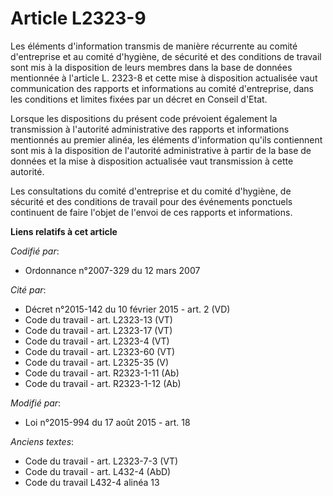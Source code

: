 # Article L2323-9

Les éléments d'information transmis de manière récurrente au comité d'entreprise et au comité d'hygiène, de sécurité et des
conditions de travail sont mis à la disposition de leurs membres dans la base de données mentionnée à l'article L. 2323-8 et
cette mise à disposition actualisée vaut communication des rapports et informations au comité d'entreprise, dans les
conditions et limites fixées par un décret en Conseil d'Etat.

Lorsque les dispositions du présent code prévoient également la transmission à l'autorité administrative des rapports et
informations mentionnés au premier alinéa, les éléments d'information qu'ils contiennent sont mis à la disposition de
l'autorité administrative à partir de la base de données et la mise à disposition actualisée vaut transmission à cette
autorité. 

Les consultations du comité d'entreprise et du comité d'hygiène, de sécurité et des conditions de travail pour des événements
ponctuels continuent de faire l'objet de l'envoi de ces rapports et informations.

**Liens relatifs à cet article**

_Codifié par_:

  - Ordonnance n°2007-329 du 12 mars 2007

_Cité par_:

  - Décret n°2015-142 du 10 février 2015 - art. 2 (VD)
  - Code du travail - art. L2323-13 (VT)
  - Code du travail - art. L2323-17 (VT)
  - Code du travail - art. L2323-4 (VT)
  - Code du travail - art. L2323-60 (VT)
  - Code du travail - art. L2325-35 (V)
  - Code du travail - art. R2323-1-11 (Ab)
  - Code du travail - art. R2323-1-12 (Ab)

_Modifié par_:

  - Loi n°2015-994 du 17 août 2015 - art. 18

_Anciens textes_:

  - Code du travail - art. L2323-7-3 (VT)
  - Code du travail - art. L432-4 (AbD)
  - Code du travail L432-4 alinéa 13
